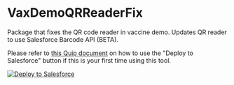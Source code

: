 # VaxDemoQRReaderFix

Package that fixes the QR code reader in vaccine demo. Updates QR reader to use Salesforce Barcode API (BETA).

Please refer to [this Quip document](https://salesforce.quip.com/EKXUAyCQbHJ4) on how to use the "Deploy to Salesforce" button if this is your first time using this tool.


<a href="https://githubsfdeploy.herokuapp.com?owner=thedges&repo=VaxDemoQRReaderFix&ref=main">
  <img alt="Deploy to Salesforce"
       src="https://raw.githubusercontent.com/afawcett/githubsfdeploy/master/deploy.png">
</a>
